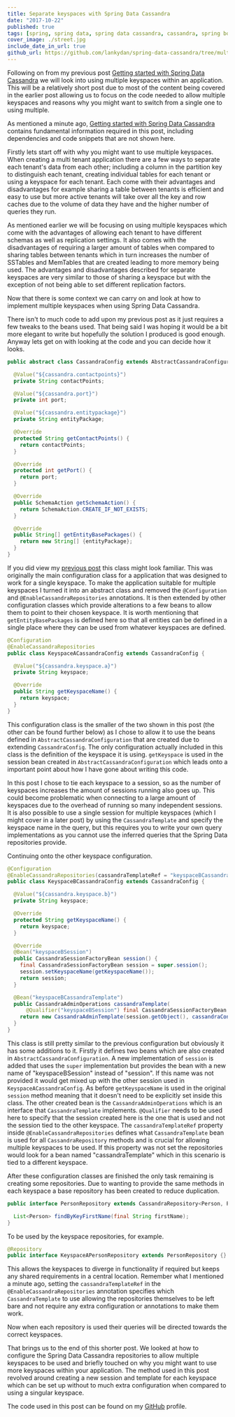 ```yaml
---
title: Separate keyspaces with Spring Data Cassandra
date: "2017-10-22"
published: true
tags: [spring, spring data, spring data cassandra, cassandra, spring boot, java]
cover_image: ./street.jpg
include_date_in_url: true
github_url: https://github.com/lankydan/spring-data-cassandra/tree/multiple_key_spaces
---
```


Following on from my previous post [Getting started with Spring Data Cassandra](https://lankydanblog.com/2017/10/12/getting-started-with-spring-data-cassandra) we will look into using multiple keyspaces within an application. This will be a relatively short post due to most of the content being covered in the earlier post allowing us to focus on the code needed to allow multiple keyspaces and reasons why you might want to switch from a single one to using multiple.

As mentioned a minute ago, [Getting started with Spring Data Cassandra](https://lankydanblog.com/2017/10/12/getting-started-with-spring-data-cassandra) contains fundamental information required in this post, including dependencies and code snippets that are not shown here.

Firstly lets start off with why you might want to use multiple keyspaces. When creating a multi tenant application there are a few ways to separate each tenant's data from each other; including a column in the partition key to distinguish each tenant, creating individual tables for each tenant or using a keyspace for each tenant. Each come with their advantages and disadvantages for example sharing a table between tenants is efficient and easy to use but more active tenants will take over all the key and row caches due to the volume of data they have and the higher number of queries they run.

As mentioned earlier we will be focusing on using multiple keyspaces which come with the advantages of allowing each tenant to have different schemas as well as replication settings. It also comes with the disadvantages of requiring a larger amount of tables when compared to sharing tables between tenants which in turn increases the number of SSTables and MemTables that are created leading to more memory being used. The advantages and disadvantages described for separate keyspaces are very similar to those of sharing a keyspace but with the exception of not being able to set different replication factors.

Now that there is some context we can carry on and look at how to implement multiple keyspaces when using Spring Data Cassandra.

There isn't to much code to add upon my previous post as it just requires a few tweaks to the beans used. That being said I was hoping it would be a bit more elegant to write but hopefully the solution I produced is good enough. Anyway lets get on with looking at the code and you can decide how it looks.

```java
public abstract class CassandraConfig extends AbstractCassandraConfiguration {

  @Value("${cassandra.contactpoints}")
  private String contactPoints;

  @Value("${cassandra.port}")
  private int port;

  @Value("${cassandra.entitypackage}")
  private String entityPackage;

  @Override
  protected String getContactPoints() {
    return contactPoints;
  }

  @Override
  protected int getPort() {
    return port;
  }

  @Override
  public SchemaAction getSchemaAction() {
    return SchemaAction.CREATE_IF_NOT_EXISTS;
  }

  @Override
  public String[] getEntityBasePackages() {
    return new String[] {entityPackage};
  }
}
```

If you did view my [previous post](https://lankydanblog.com/2017/10/12/getting-started-with-spring-data-cassandra) this class might look familiar. This was originally the main configuration class for a application that was designed to work for a single keyspace. To make the application suitable for multiple keyspaces I turned it into an abstract class and removed the `@Configuration` and `@EnableCassandraRepositories` annotations. It is then extended by other configuration classes which provide alterations to a few beans to allow them to point to their chosen keyspace. It is worth mentioning that `getEntityBasePackages` is defined here so that all entities can be defined in a single place where they can be used from whatever keyspaces are defined.

```java
@Configuration
@EnableCassandraRepositories
public class KeyspaceACassandraConfig extends CassandraConfig {

  @Value("${cassandra.keyspace.a}")
  private String keyspace;

  @Override
  public String getKeyspaceName() {
    return keyspace;
  }
}
```

This configuration class is the smaller of the two shown in this post (the other can be found further below) as I chose to allow it to use the beans defined in `AbstractCassandraConfiguration` that are created due to extending `CassandraConfig`. The only configuration actually included in this class is the definition of the keyspace it is using. `getKeyspace` is used in the session bean created in `AbstractCassandraConfiguration` which leads onto a important point about how I have gone about writing this code.

In this post I chose to tie each keyspace to a session, so as the number of keyspaces increases the amount of sessions running also goes up. This could become problematic when connecting to a large amount of keyspaces due to the overhead of running so many independent sessions. It is also possible to use a single session for multiple keyspaces (which I might cover in a later post) by using the `CassandraTemplate` and specify the keyspace name in the query, but this requires you to write your own query implementations as you cannot use the inferred queries that the Spring Data repositories provide.

Continuing onto the other keyspace configuration.

```java
@Configuration
@EnableCassandraRepositories(cassandraTemplateRef = "keyspaceBCassandraTemplate")
public class KeyspaceBCassandraConfig extends CassandraConfig {

  @Value("${cassandra.keyspace.b}")
  private String keyspace;

  @Override
  protected String getKeyspaceName() {
    return keyspace;
  }

  @Override
  @Bean("keyspaceBSession")
  public CassandraSessionFactoryBean session() {
    final CassandraSessionFactoryBean session = super.session();
    session.setKeyspaceName(getKeyspaceName());
    return session;
  }

  @Bean("keyspaceBCassandraTemplate")
  public CassandraAdminOperations cassandraTemplate(
      @Qualifier("keyspaceBSession") final CassandraSessionFactoryBean session) throws Exception {
    return new CassandraAdminTemplate(session.getObject(), cassandraConverter());
  }
}
```

This class is still pretty similar to the previous configuration but obviously it has some additions to it. Firstly it defines two beans which are also created in `AbstractCassandraConfiguration`. A new implementation of `session` is added that uses the `super` implementation but provides the bean with a new name of "keyspaceBSession" instead of "session". If this name was not provided it would get mixed up with the other session used in `KeyspaceACassandraConfig`. As before `getKeyspaceName` is used in the original `session` method meaning that it doesn't need to be explicitly set inside this class. The other created bean is the `CassandraAdminOperations` which is an interface that `CassandraTemplate` implements. `@Qualifier` needs to be used here to specify that the session created here is the one that is used and not the session tied to the other keyspace. The `cassandraTemplateRef` property inside `@EnableCassandraRepositories` defines what `CassandraTemplate` bean is used for all `CassandraRepository` methods and is crucial for allowing multiple keyspaces to be used. If this property was not set the repositories would look for a bean named "cassandraTemplate" which in this scenario is tied to a different keyspace.

After these configuration classes are finished the only task remaining is creating some repositories. Due to wanting to provide the same methods in each keyspace a base repository has been created to reduce duplication.

```java
public interface PersonRepository extends CassandraRepository<Person, PersonKey> {

  List<Person> findByKeyFirstName(final String firstName);
}
```

To be used by the keyspace repositories, for example.

```java
@Repository
public interface KeyspaceAPersonRepository extends PersonRepository {}
```

This allows the keyspaces to diverge in functionality if required but keeps any shared requirements in a central location. Remember what I mentioned a minute ago, setting the `cassandraTemplateRef` in the `@EnableCassandraRepositories` annotation specifies which `CassandraTemplate` to use allowing the repositories themselves to be left bare and not require any extra configuration or annotations to make them work.

Now when each repository is used their queries will be directed towards the correct keyspaces.

That brings us to the end of this shorter post. We looked at how to configure the Spring Data Cassandra repositories to allow multiple keyspaces to be used and briefly touched on why you might want to use more keyspaces within your application. The method used in this post revolved around creating a new session and template for each keyspace which can be set up without to much extra configuration when compared to using a singular keyspace.

The code used in this post can be found on my [GitHub](https://github.com/lankydan/spring-data-cassandra/tree/multiple_key_spaces) profile.